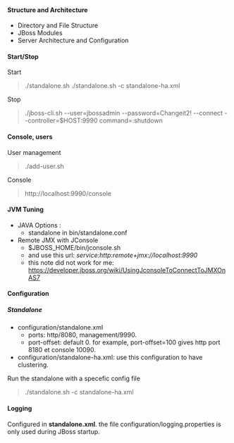 
#### Structure and Architecture
- Directory and File Structure
- JBoss Modules
- Server Architecture and Configuration

#### Start/Stop
Start
 >./standalone.sh
 >./standalone.sh -c standalone-ha.xml 
	

Stop
 >./jboss-cli.sh --user=jbossadmin --password=Changeit2! 
                 --connect --controller=$HOST:9990  command=:shutdown

#### Console, users	
User management
 > ./add-user.sh

Console
 > http://localhost:9990/console

#### JVM Tuning 
- JAVA Options : 
  - standalone in bin/standalone.conf
- Remote JMX with JConsole
  - $JBOSS_HOME/bin/jconsole.sh 
  - and use this url: *service:http:remote+jmx://localhost:9990*
  - this note did not work for me: https://developer.jboss.org/wiki/UsingJconsoleToConnectToJMXOnAS7
     
#### Configuration
##### Standalone
- configuration/standalone.xml 
  - ports: http/8080, management/9990.
  - port-offset: default 0. for example, port-offset=100 gives http port 8180 et console 10090. 
- configuration/standalone-ha.xml: use this configuration to have clustering.
	
Run the standalone with a specefic config file
 >./standalone.sh -c standalone-ha.xml

####  Logging
Configured in **standalone.xml**. the file configuration/logging.properties is only used during JBoss startup. 


